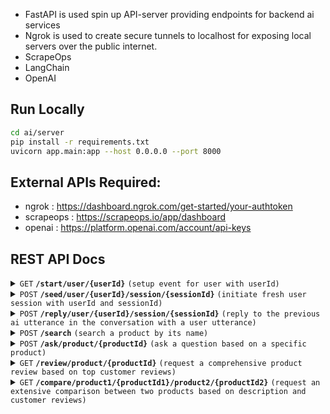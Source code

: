 - FastAPI is used spin up API-server providing endpoints for backend ai services
- Ngrok is used to create secure tunnels to localhost for exposing local servers over the public internet.
- ScrapeOps
- LangChain
- OpenAI


## Run Locally
```bash
cd ai/server
pip install -r requirements.txt
uvicorn app.main:app --host 0.0.0.0 --port 8000
```


## External APIs Required:
- ngrok : https://dashboard.ngrok.com/get-started/your-authtoken
- scrapeops : https://scrapeops.io/app/dashboard
- openai : https://platform.openai.com/account/api-keys

## REST API Docs

<details>
    <summary><code>GET</code> <code><b>/start/user/{userId}</b></code> <code>(setup event for user with userId)</code></summary>

##### Parameters

> | name     |  type      | data type      | description                                          |
> |----------|------------|----------------|------------------------------------------------------|
> | `userId` |  required  | string         | The specific user unique identifier                  |

##### Responses

> | http code     | content-type                      | response                                                            |
> |---------------|-----------------------------------|---------------------------------------------------------------------|
> | `200`         | `application/json`                | setup successful for the user, returning fresh session id           |
> | `400`         | `application/json`                | `{"code": "400","message": "Bad Request"}`                          |
> | `500`         | `application/json`                | `{"code": "500","message": "Internal Server Error"}`                |
> | `503`         | `application/json`                | `{"code": "503","message": "Service Unavailable"}`                  |

##### Example cURL

```javascript
curl -X GET -H "Content-Type: application/json" http://localhost:8000/start/user/8bf3c61b-3d97-46ba-987d-87cf1060b3ef
```

##### Example response json

```json
{
    "sessionId": "d88f9792-04c7-4837-bfa0-b00fddd9d903"
}
```

</details>

<details>
    <summary><code>POST</code> <code><b>/seed/user/{userId}/session/{sessionId}</b></code> <code>(initiate fresh user session with userId and sessionId)</code></summary>

##### Parameters

> | name        |  type      | data type      | description                                          |
> |-------------|------------|----------------|------------------------------------------------------|
> | `userId`    |  required  | string         | specific user unique identifier                      |
> | `sessionId` |  required  | string         | specific session unique identifier                   |
> | `firstName` |  optional  | string         | first name of the user                               |


##### Responses

> | http code     | content-type                      | response                                                            |
> |---------------|-----------------------------------|---------------------------------------------------------------------|
> | `200`         | `application/json`                | fresh session started successfully for the user, returning introductory bot utterance    |
> | `400`         | `application/json`                | `{"code": "400","message": "Bad Request"}`                          |
> | `500`         | `application/json`                | `{"code": "500","message": "Internal Server Error"}`                |
> | `503`         | `application/json`                | `{"code": "503","message": "Service Unavailable"}`                  |

##### Example cURL

```javascript
curl -X POST \
    -H "Content-Type: application/json" \
    -d '{
        "firstName": "Syed" 
    }' \
    http://localhost:8000/seed/user/8bf3c61b-3d97-46ba-987d-87cf1060b3ef/session/d88f9792-04c7-4837-bfa0-b00fddd9d903
```

##### Example response json

```json
{
    "aiUtterance": "Hi Syed! How may I assist you today?"
}
```

</details>

<details>
    <summary><code>POST</code> <code><b>/reply/user/{userId}/session/{sessionId}</b></code> <code>(reply to the previous ai utterance in the conversation with a user utterance)</code></summary>

##### Parameters

> | name            |  type      | data type      | description                                          |
> |-----------------|------------|----------------|------------------------------------------------------|
> | `userId`        |  required  | string         | specific user unique identifier                      |
> | `sessionId`     |  required  | string         | specific session unique identifier                   |
> | `userUtterance` |  required  | string         | user utterance in response to last ai utterance      |


##### Responses

> | http code     | content-type                      | response                                                            |
> |---------------|-----------------------------------|---------------------------------------------------------------------|
> | `200`         | `application/json`                | ai response generated successfully for the current dialogue turn    |
> | `400`         | `application/json`                | `{"code": "400","message": "Bad Request"}`                          |
> | `500`         | `application/json`                | `{"code": "500","message": "Internal Server Error"}`                |
> | `503`         | `application/json`                | `{"code": "503","message": "Service Unavailable"}`                  |

##### Example cURL

```javascript
curl -X POST \
    -H "Content-Type: application/json" \
    -d '{
        "userUtterance": "I need to find a birthday gift for my younger sister. She really liked the barbie movie so suggest something related to that" 
    }' \
    http://localhost:8000/reply/user/8bf3c61b-3d97-46ba-987d-87cf1060b3ef/session/d88f9792-04c7-4837-bfa0-b00fddd9d903
```

##### Example response json

```json
{
    "aiUtterance": "Of course! Since your younger sister enjoyed the Barbie movie, here are a few gift ideas related to Barbie that she might love:
1. **Barbie Dolls:** Consider getting her a Barbie doll from her favorite Barbie movie. There are various characters and themes available, so you can choose one that resonates with her the most.
2. **Barbie Movie DVDs or Blu-rays:** If she enjoyed a specific Barbie movie, you could gift her the DVD or Blu-ray of that movie so she can watch it again anytime she wants.
3. **Barbie Playsets:** Look for playsets that are inspired by scenes from the Barbie movies. These can include things like castles, palaces, houses, and more.
4. **Barbie Books or Activity Sets:** You can find storybooks, coloring books, sticker books, and activity sets that are related to the Barbie movies. These can provide entertainment and educational value.
5. **Barbie Fashion and Accessories:** Barbie-themed clothing, accessories like bags, hats, or jewelry, and even dress-up costumes can make for great gifts.
6. **Barbie Art and Craft Kits:** If she's into arts and crafts, consider getting her a Barbie-themed craft kit that allows her to create her own Barbie-related projects.
7. **Barbie Puzzles and Games:** Look for puzzles, board games, or card games featuring Barbie characters or movie themes. These can be both fun and educational.
8. **Barbie Bedding or Room Decor:** If she's a big fan, consider decorating her room with Barbie-themed bedding, wall decals, posters, or other room decor items.
9. **Barbie Collector Items:** If she's a bit older or appreciates collecting, you could consider getting her a special edition or collector's Barbie doll.
10. **Barbie Movie Merchandise:** Look for merchandise related to the specific Barbie movie she enjoyed, such as t-shirts, backpacks, water bottles, and more.
Remember to consider her preferences and interests while selecting the gift. Whether it's a physical item or an experience related to Barbie, the thoughtfulness behind the gift will surely make her birthday special.",
    "productNames": [
        "Barbie Dolls", "Barbie Movie DVDs or Blu-rays", "Barbie Playsets", "Barbie Books or Activity Sets", "Barbie Fashion and Accessories", "Barbie Art and Craft Kits", "Barbie Puzzles and Games", "Barbie Bedding or Room Decor", "Barbie Collector Items", "Barbie Movie Merchandise"
    ]
}
```

</details>

<details>
    <summary><code>POST</code> <code><b>/search</b></code> <code>(search a product by its name)</code></summary>

##### Parameters

> | name            |  type      | data type      | description                                          |
> |-----------------|------------|----------------|------------------------------------------------------|
> | `productName`   |  required  | string         | name of the product to search                        |


##### Responses

> | http code     | content-type                      | response                                                            |
> |---------------|-----------------------------------|---------------------------------------------------------------------|
> | `200`         | `application/json`                | list of (max 10) items details for the input product                |
> | `400`         | `application/json`                | `{"code": "400","message": "Bad Request"}`                          |
> | `500`         | `application/json`                | `{"code": "500","message": "Internal Server Error"}`                |
> | `503`         | `application/json`                | `{"code": "503","message": "Service Unavailable"}`                  |

##### Example cURL

```javascript
curl -X POST \
    -H "Content-Type: application/json" \
    -d '{
        "productName": "Barbie Dolls" 
    }' \
    http://localhost:8000/search
```

##### Example response json

```json
{
    "productItems": [
        {
            "id": "1XWYB8MIUJ6L",
            "type": "Dolls",
            "name": "Barbie Color Reveal Scented Sweet Fruit Fashion Doll with Accessories & Color Change (Styles May Vary)",
            "brand": "Barbie",
            "price": 12.99,
            "currency": "USD",
            "rating": 4.6444,
            "imageUrl": "https://i5.walmartimages.com/seo/Barbie-Color-Reveal-Scented-Sweet-Fruit-Fashion-Doll-with-Accessories-Color-Change-Styles-May-Vary_5d1db589-2a32-4ee9-a489-d2aac9cd116f.496e326cfb827deef347709760ec0f8c.jpeg",
            "pageUrl": "https://www.walmart.com/ip/Barbie-Color-Reveal-Scented-Sweet-Fruit-Fashion-Doll-with-Accessories-Color-Change-Styles-May-Vary/1618685574"
        }
    ]
}
```

</details>

<details>
    <summary><code>POST</code> <code><b>/ask/product/{productId}</b></code> <code>(ask a question based on a specific product)</code></summary>

</details>

<details>
    <summary><code>GET</code> <code><b>/review/product/{productId}</b></code> <code>(request a comprehensive product review based on top customer reviews)</code></summary>

</details>

<details>
    <summary><code>GET</code> <code><b>/compare/product1/{productId1}/product2/{productId2}</b></code> <code>(request an extensive comparison between two products based on description and customer reviews)</code></summary>

</details>